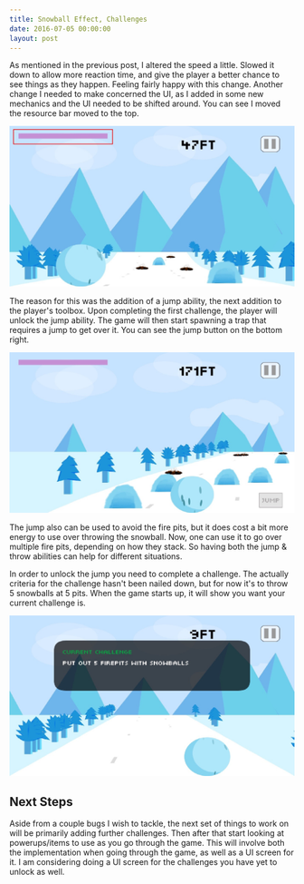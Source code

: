 ```yaml
---
title: Snowball Effect, Challenges
date: 2016-07-05 00:00:00
layout: post
---
```


As mentioned in the previous post, I altered the speed a little. Slowed it down to allow more reaction time, and give the player a better chance to see things as they happen. Feeling fairly happy with this change. Another change I needed to make concerned the UI, as I added in some new mechanics and the UI needed to be shifted around. You can see I moved the resource bar moved to the top.

![Resource bar added to top of screen](/assets/snowball-challenges1.jpeg)

The reason for this was the addition of a jump ability, the next addition to the player's toolbox. Upon completing the first challenge, the player will unlock the jump ability. The game will then start spawning a trap that requires a jump to get over it. You can see the jump button on the bottom right.

![Jump button on bottom right](/assets/snowball-challenges2.jpeg)

The jump also can be used to avoid the fire pits, but it does cost a bit more energy to use over throwing the snowball. Now, one can use it to go over multiple fire pits, depending on how they stack. So having both the jump & throw abilities can help for different situations.

In order to unlock the jump you need to complete a challenge. The actually criteria for the challenge hasn't been nailed down, but for now it's to throw 5 snowballs at 5 pits. When the game starts up, it will show you want your current challenge is.

![Challenge alert displayed to user](/assets/snowball-challenges3.jpeg)

## Next Steps

Aside from a couple bugs I wish to tackle, the next set of things to work on will be primarily adding further challenges. Then after that start looking at powerups/items to use as you go through the game. This will involve both the implementation when going through the game, as well as a UI screen for it. I am considering doing a UI screen for the challenges you have yet to unlock as well.